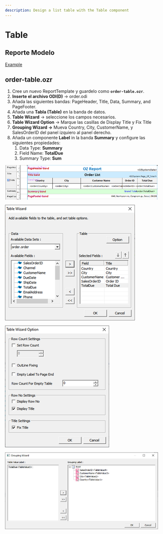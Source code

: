 ```yaml
---
description: Design a list table with the Table component
---
```


# Table

## Reporte Modelo

[Example](http://oz.ozeform.io/oz/edu/reportdev/order-table.html)

## order-table.ozr

1. Cree un nuevo ReportTemplate y guardelo como **`order-table.ozr`**.
2. **Inserte el archivo ODI\(D\)** -&gt; order.odi
3. Añada las siguientes bandas: PageHeader, Title, Data, Summary, and PageFooter.
4. Añada una **Tabla \(Table\)** en la banda de datos.
5. **Table Wizard** -&gt; seleccione los campos necesarios. 
6. **Table Wizard Option** -&gt; Marque las casillas de Display Title y Fix Title
7. **Grouping Wizard -&gt;** Mueva Country, City, CustomerName, y SalesOrderID del panel izquiero al panel derecho.
8. Añada un componente **Label** in la banda **Summary** y configure las siguientes propiedades:
   1. Data Type: **Summary**
   2. Field Name: **TotalDue**
   3. Summary Type: **Sum**

![](../.gitbook/assets/order-table.png)

![](../.gitbook/assets/report-order-list-table-wizard.png)

![](../.gitbook/assets/report-order-list-table-wizard-option.png)

![](../.gitbook/assets/report-order-list-table-grouping-wizard.png)

